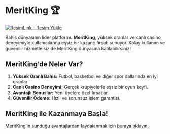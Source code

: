 # MeritKing 🏆  

<a href="https://t.me/+lr-TNRFBi05kOTQ6" title="ResimLink - Resim Yükle" rel="nofollow"><img src="https://i.hizliresim.com/mt023fa.png" title="ResimLink - Resim Yükle" alt="ResimLink - Resim Yükle" data-canonical-src="https://i.hizliresim.com/mt023fa.png" style="max-width: 100%;"></a>

Bahis dünyasının lider platformu **MeritKing**, yüksek oranlar ve canlı casino deneyimiyle kullanıcılarına eşsiz bir kazanç fırsatı sunuyor. Kolay kullanım ve güvenilir hizmetle siz de MeritKing dünyasına katılabilirsiniz!  


## MeritKing’de Neler Var?  

1. **Yüksek Oranlı Bahis:** Futbol, basketbol ve diğer spor dallarında en iyi oranlar.  
2. **Canlı Casino Deneyimi:** Gerçek krupiyelerle eşsiz bir oyun keyfi.  
3. **Avantajlı Bonuslar:** Yeni üyelere özel fırsatlar.  
4. **Güvenilir Ödeme:** Hızlı ve sorunsuz işlem garantisi.  

## MeritKing ile Kazanmaya Başla!  
MeritKing’in sunduğu avantajlardan faydalanmak için [buraya tıklayın.](https://t.me/+lr-TNRFBi05kOTQ6)  
